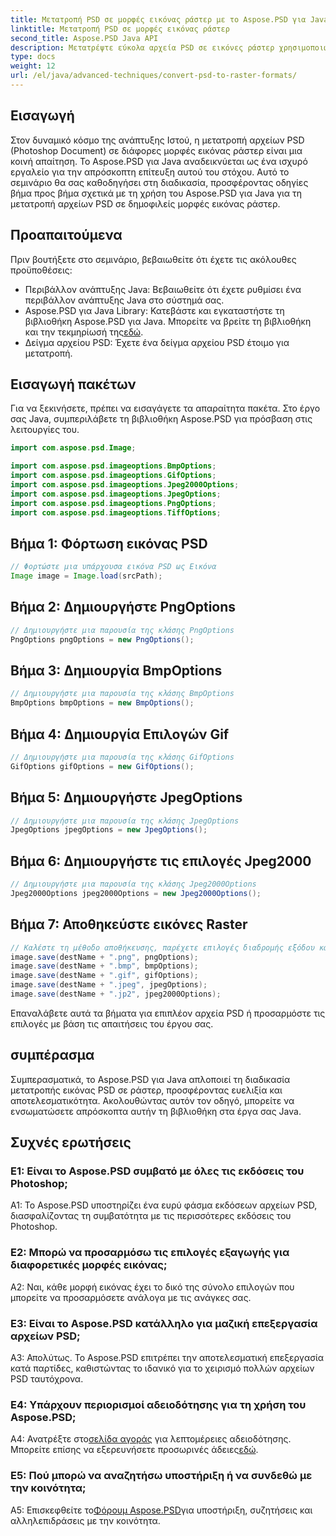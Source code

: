 ```yaml
---
title: Μετατροπή PSD σε μορφές εικόνας ράστερ με το Aspose.PSD για Java
linktitle: Μετατροπή PSD σε μορφές εικόνας ράστερ
second_title: Aspose.PSD Java API
description: Μετατρέψτε εύκολα αρχεία PSD σε εικόνες ράστερ χρησιμοποιώντας το Aspose.PSD για Java. Εξερευνήστε βήμα προς βήμα καθοδήγηση, ευέλικτες επιλογές εξαγωγής και απρόσκοπτη ενσωμάτωση.
type: docs
weight: 12
url: /el/java/advanced-techniques/convert-psd-to-raster-formats/
---
```

## Εισαγωγή

Στον δυναμικό κόσμο της ανάπτυξης Ιστού, η μετατροπή αρχείων PSD (Photoshop Document) σε διάφορες μορφές εικόνας ράστερ είναι μια κοινή απαίτηση. Το Aspose.PSD για Java αναδεικνύεται ως ένα ισχυρό εργαλείο για την απρόσκοπτη επίτευξη αυτού του στόχου. Αυτό το σεμινάριο θα σας καθοδηγήσει στη διαδικασία, προσφέροντας οδηγίες βήμα προς βήμα σχετικά με τη χρήση του Aspose.PSD για Java για τη μετατροπή αρχείων PSD σε δημοφιλείς μορφές εικόνας ράστερ.

## Προαπαιτούμενα

Πριν βουτήξετε στο σεμινάριο, βεβαιωθείτε ότι έχετε τις ακόλουθες προϋποθέσεις:

- Περιβάλλον ανάπτυξης Java: Βεβαιωθείτε ότι έχετε ρυθμίσει ένα περιβάλλον ανάπτυξης Java στο σύστημά σας.
-  Aspose.PSD για Java Library: Κατεβάστε και εγκαταστήστε τη βιβλιοθήκη Aspose.PSD για Java. Μπορείτε να βρείτε τη βιβλιοθήκη και την τεκμηρίωσή της[εδώ](https://reference.aspose.com/psd/java/).
- Δείγμα αρχείου PSD: Έχετε ένα δείγμα αρχείου PSD έτοιμο για μετατροπή.

## Εισαγωγή πακέτων

Για να ξεκινήσετε, πρέπει να εισαγάγετε τα απαραίτητα πακέτα. Στο έργο σας Java, συμπεριλάβετε τη βιβλιοθήκη Aspose.PSD για πρόσβαση στις λειτουργίες του.

```java
import com.aspose.psd.Image;

import com.aspose.psd.imageoptions.BmpOptions;
import com.aspose.psd.imageoptions.GifOptions;
import com.aspose.psd.imageoptions.Jpeg2000Options;
import com.aspose.psd.imageoptions.JpegOptions;
import com.aspose.psd.imageoptions.PngOptions;
import com.aspose.psd.imageoptions.TiffOptions;
```

## Βήμα 1: Φόρτωση εικόνας PSD

```java
// Φορτώστε μια υπάρχουσα εικόνα PSD ως Εικόνα
Image image = Image.load(srcPath);
```

## Βήμα 2: Δημιουργήστε PngOptions

```java
// Δημιουργήστε μια παρουσία της κλάσης PngOptions
PngOptions pngOptions = new PngOptions();
```

## Βήμα 3: Δημιουργία BmpOptions

```java
// Δημιουργήστε μια παρουσία της κλάσης BmpOptions
BmpOptions bmpOptions = new BmpOptions();
```

## Βήμα 4: Δημιουργία Επιλογών Gif

```java
// Δημιουργήστε μια παρουσία της κλάσης GifOptions
GifOptions gifOptions = new GifOptions();
```

## Βήμα 5: Δημιουργήστε JpegOptions

```java
// Δημιουργήστε μια παρουσία της κλάσης JpegOptions
JpegOptions jpegOptions = new JpegOptions();
```

## Βήμα 6: Δημιουργήστε τις επιλογές Jpeg2000

```java
// Δημιουργήστε μια παρουσία της κλάσης Jpeg2000Options
Jpeg2000Options jpeg2000Options = new Jpeg2000Options();
```

## Βήμα 7: Αποθηκεύστε εικόνες Raster

```java
// Καλέστε τη μέθοδο αποθήκευσης, παρέχετε επιλογές διαδρομής εξόδου και εξαγωγής για να μετατρέψετε το αρχείο PSD σε διάφορες μορφές αρχείων ράστερ.
image.save(destName + ".png", pngOptions);
image.save(destName + ".bmp", bmpOptions);
image.save(destName + ".gif", gifOptions);
image.save(destName + ".jpeg", jpegOptions);
image.save(destName + ".jp2", jpeg2000Options);
```

Επαναλάβετε αυτά τα βήματα για επιπλέον αρχεία PSD ή προσαρμόστε τις επιλογές με βάση τις απαιτήσεις του έργου σας.

## συμπέρασμα

Συμπερασματικά, το Aspose.PSD για Java απλοποιεί τη διαδικασία μετατροπής εικόνας PSD σε ράστερ, προσφέροντας ευελιξία και αποτελεσματικότητα. Ακολουθώντας αυτόν τον οδηγό, μπορείτε να ενσωματώσετε απρόσκοπτα αυτήν τη βιβλιοθήκη στα έργα σας Java.

## Συχνές ερωτήσεις

### Ε1: Είναι το Aspose.PSD συμβατό με όλες τις εκδόσεις του Photoshop;

A1: Το Aspose.PSD υποστηρίζει ένα ευρύ φάσμα εκδόσεων αρχείων PSD, διασφαλίζοντας τη συμβατότητα με τις περισσότερες εκδόσεις του Photoshop.

### Ε2: Μπορώ να προσαρμόσω τις επιλογές εξαγωγής για διαφορετικές μορφές εικόνας;

A2: Ναι, κάθε μορφή εικόνας έχει το δικό της σύνολο επιλογών που μπορείτε να προσαρμόσετε ανάλογα με τις ανάγκες σας.

### Ε3: Είναι το Aspose.PSD κατάλληλο για μαζική επεξεργασία αρχείων PSD;

Α3: Απολύτως. Το Aspose.PSD επιτρέπει την αποτελεσματική επεξεργασία κατά παρτίδες, καθιστώντας το ιδανικό για το χειρισμό πολλών αρχείων PSD ταυτόχρονα.

### Ε4: Υπάρχουν περιορισμοί αδειοδότησης για τη χρήση του Aspose.PSD;

 A4: Ανατρέξτε στο[σελίδα αγοράς](https://purchase.aspose.com/buy) για λεπτομέρειες αδειοδότησης. Μπορείτε επίσης να εξερευνήσετε προσωρινές άδειες[εδώ](https://purchase.aspose.com/temporary-license/).

### Ε5: Πού μπορώ να αναζητήσω υποστήριξη ή να συνδεθώ με την κοινότητα;

 A5: Επισκεφθείτε το[Φόρουμ Aspose.PSD](https://forum.aspose.com/c/psd/34)για υποστήριξη, συζητήσεις και αλληλεπιδράσεις με την κοινότητα.